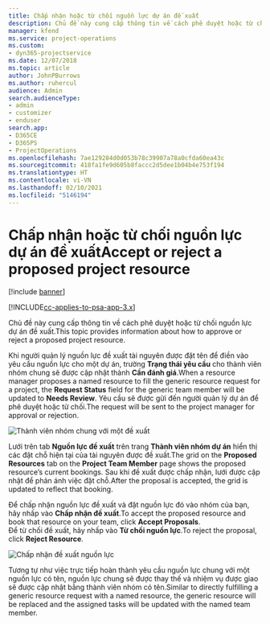 ```yaml
---
title: Chấp nhận hoặc từ chối nguồn lực dự án đề xuất
description: Chủ đề này cung cấp thông tin về cách phê duyệt hoặc từ chối nguồn lực dự án đề xuất.
manager: kfend
ms.service: project-operations
ms.custom:
- dyn365-projectservice
ms.date: 12/07/2018
ms.topic: article
author: JohnPBurrows
ms.author: ruhercul
audience: Admin
search.audienceType:
- admin
- customizer
- enduser
search.app:
- D365CE
- D365PS
- ProjectOperations
ms.openlocfilehash: 7ae129284d0d053b78c39907a78a0cfda60ea43c
ms.sourcegitcommit: 418fa1fe9d605b8faccc2d5dee1b04b4e753f194
ms.translationtype: HT
ms.contentlocale: vi-VN
ms.lasthandoff: 02/10/2021
ms.locfileid: "5146194"
---
```

# <a name="accept-or-reject-a-proposed-project-resource"></a><span data-ttu-id="55e3d-103">Chấp nhận hoặc từ chối nguồn lực dự án đề xuất</span><span class="sxs-lookup"><span data-stu-id="55e3d-103">Accept or reject a proposed project resource</span></span>

[!include [banner](../includes/psa-now-project-operations.md)]

[!INCLUDE[cc-applies-to-psa-app-3.x](../includes/cc-applies-to-psa-app-3x.md)]

<span data-ttu-id="55e3d-104">Chủ đề này cung cấp thông tin về cách phê duyệt hoặc từ chối nguồn lực dự án đề xuất.</span><span class="sxs-lookup"><span data-stu-id="55e3d-104">This topic provides information about how to approve or reject a proposed project resource.</span></span>

<span data-ttu-id="55e3d-105">Khi người quản lý nguồn lực đề xuất tài nguyên được đặt tên để điền vào yêu cầu nguồn lực cho một dự án, trường **Trạng thái yêu cầu** cho thành viên nhóm chung sẽ được cập nhật thành **Cần đánh giá**.</span><span class="sxs-lookup"><span data-stu-id="55e3d-105">When a resource manager proposes a named resource to fill the generic resource request for a project, the **Request Status** field for the generic team member will be updated to **Needs Review**.</span></span> <span data-ttu-id="55e3d-106">Yêu cầu sẽ được gửi đến người quản lý dự án để phê duyệt hoặc từ chối.</span><span class="sxs-lookup"><span data-stu-id="55e3d-106">The request will be sent to the project manager for approval or rejection.</span></span>

![Thành viên nhóm chung với một đề xuất](media/RM-how-to-19.png)

<span data-ttu-id="55e3d-108">Lưới trên tab **Nguồn lực đề xuất** trên trang **Thành viên nhóm dự án** hiển thị các đặt chỗ hiện tại của tài nguyên được đề xuất.</span><span class="sxs-lookup"><span data-stu-id="55e3d-108">The grid on the **Proposed Resources** tab on the **Project Team Member** page shows the proposed resource’s current bookings.</span></span> <span data-ttu-id="55e3d-109">Sau khi đề xuất được chấp nhận, lưới được cập nhật để phản ánh việc đặt chỗ.</span><span class="sxs-lookup"><span data-stu-id="55e3d-109">After the proposal is accepted, the grid is updated to reflect that booking.</span></span> 

<span data-ttu-id="55e3d-110">Để chấp nhận nguồn lực đề xuất và đặt nguồn lực đó vào nhóm của bạn, hãy nhấp vào **Chấp nhận đề xuất**.</span><span class="sxs-lookup"><span data-stu-id="55e3d-110">To accept the proposed resource and book that resource on your team, click **Accept Proposals**.</span></span>  
<span data-ttu-id="55e3d-111">Để từ chối đề xuất, hãy nhấp vào **Từ chối nguồn lực**.</span><span class="sxs-lookup"><span data-stu-id="55e3d-111">To reject the proposal, click **Reject Resource**.</span></span>

![Chấp nhận đề xuất nguồn lực](media/RM-how-to-20.png) 

<span data-ttu-id="55e3d-113">Tương tự như việc trực tiếp hoàn thành yêu cầu nguồn lực chung với một nguồn lực có tên, nguồn lực chung sẽ được thay thế và nhiệm vụ được giao sẽ được cập nhật bằng thành viên nhóm có tên.</span><span class="sxs-lookup"><span data-stu-id="55e3d-113">Similar to directly fulfilling a generic resource request with a named resource, the generic resource will be replaced and the assigned tasks will be updated with the named team member.</span></span>
